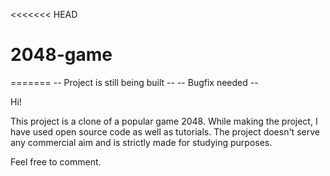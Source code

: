 <<<<<<< HEAD
# 2048-game

=======
-- Project is still being built --
-- Bugfix needed --

Hi!

This project is a clone of a popular game 2048. While making the project, I have used open source code as well as tutorials. The project doesn't serve any commercial aim and is strictly made for studying purposes.

Feel free to comment.

